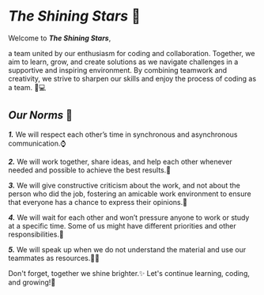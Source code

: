 # _The Shining Stars_ 🌟

Welcome to **_The Shining Stars_**,  

a team united by our enthusiasm for coding and collaboration.
Together, we aim to learn, grow, and create solutions as we navigate challenges
in a supportive and inspiring environment.
By combining teamwork and creativity, we strive to sharpen our skills and
enjoy the process of coding as a team. 🚀💻

## _Our Norms_ 🌠

**_1._** We will respect each other’s time in synchronous and asynchronous communication.⌚

**_2._** We will work together, share ideas, and help each other whenever needed
and possible to achieve the best results.🤝

**_3._** We will give constructive criticism about the work, and not about the person
who did the job, fostering an amicable work environment to ensure that everyone
has a chance to express their opinions.💭

**_4._** We will wait for each other and won’t pressure anyone to work or study
at a specific time. Some of us might have different priorities and other responsibilities.🤗

**_5._** We will speak up when we do not understand the material and use our teammates
as resources.🙋🏻

Don't forget, together we shine brighter.✨ Let's continue learning, coding, and growing!🙌
